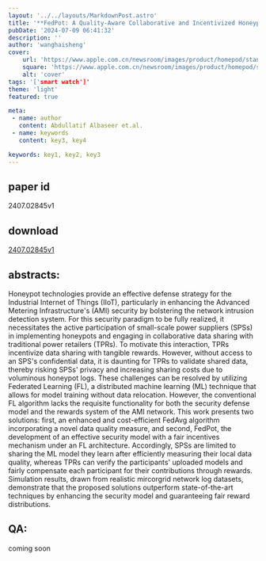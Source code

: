 ```yaml
---
layout: '../../layouts/MarkdownPost.astro'
title: '**FedPot: A Quality-Aware Collaborative and Incentivized Honeypot-Based Detector for Smart Grid Networks**'
pubDate: '2024-07-09 06:41:32'
description: ''
author: 'wanghaisheng'
cover:
    url: 'https://www.apple.com.cn/newsroom/images/product/homepod/standard/Apple-HomePod-hero-230118_big.jpg.large_2x.jpg'
    square: 'https://www.apple.com.cn/newsroom/images/product/homepod/standard/Apple-HomePod-hero-230118_big.jpg.large_2x.jpg'
    alt: 'cover'
tags: '['smart watch']' 
theme: 'light'
featured: true

meta:
 - name: author
   content: Abdullatif Albaseer et.al.
 - name: keywords
   content: key3, key4

keywords: key1, key2, key3
---
```


## paper id
2407.02845v1
## download
[2407.02845v1](http://arxiv.org/abs/2407.02845v1)
## abstracts:
Honeypot technologies provide an effective defense strategy for the Industrial Internet of Things (IIoT), particularly in enhancing the Advanced Metering Infrastructure's (AMI) security by bolstering the network intrusion detection system. For this security paradigm to be fully realized, it necessitates the active participation of small-scale power suppliers (SPSs) in implementing honeypots and engaging in collaborative data sharing with traditional power retailers (TPRs). To motivate this interaction, TPRs incentivize data sharing with tangible rewards. However, without access to an SPS's confidential data, it is daunting for TPRs to validate shared data, thereby risking SPSs' privacy and increasing sharing costs due to voluminous honeypot logs. These challenges can be resolved by utilizing Federated Learning (FL), a distributed machine learning (ML) technique that allows for model training without data relocation. However, the conventional FL algorithm lacks the requisite functionality for both the security defense model and the rewards system of the AMI network. This work presents two solutions: first, an enhanced and cost-efficient FedAvg algorithm incorporating a novel data quality measure, and second, FedPot, the development of an effective security model with a fair incentives mechanism under an FL architecture. Accordingly, SPSs are limited to sharing the ML model they learn after efficiently measuring their local data quality, whereas TPRs can verify the participants' uploaded models and fairly compensate each participant for their contributions through rewards. Simulation results, drawn from realistic mircorgrid network log datasets, demonstrate that the proposed solutions outperform state-of-the-art techniques by enhancing the security model and guaranteeing fair reward distributions.
## QA:
coming soon
